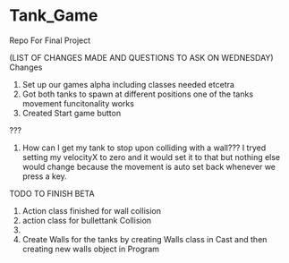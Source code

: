 # Tank_Game
Repo For Final Project



(LIST OF CHANGES MADE AND QUESTIONS TO ASK ON WEDNESDAY)
Changes

1. Set up our games alpha including classes needed etcetra
2. Got both tanks to spawn at different positions one of the tanks movement funcitonality works
3. Created Start game button 

???

1. How can I get my tank to stop upon colliding with a wall??? I tryed setting my velocityX to zero and it would set it to that but nothing else would change because the movement is auto set back whenever we press a key.

TODO TO FINISH BETA

1. Action class finished for wall collision
2. action class for bullettank Collision
3. 
3. Create Walls for the tanks by creating Walls class in Cast and then creating new walls object in Program